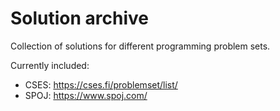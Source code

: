 # Solution archive

Collection of solutions for different programming problem sets.

Currently included:

- CSES: <https://cses.fi/problemset/list/>
- SPOJ: <https://www.spoj.com/>

